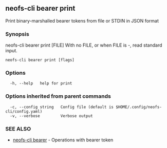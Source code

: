 ## neofs-cli bearer print

Print binary-marshalled bearer tokens from file or STDIN in JSON format

### Synopsis

neofs-cli bearer print [FILE]
With no FILE, or when FILE is -, read standard input.

```
neofs-cli bearer print [flags]
```

### Options

```
  -h, --help   help for print
```

### Options inherited from parent commands

```
  -c, --config string   Config file (default is $HOME/.config/neofs-cli/config.yaml)
  -v, --verbose         Verbose output
```

### SEE ALSO

* [neofs-cli bearer](neofs-cli_bearer.md)	 - Operations with bearer token

